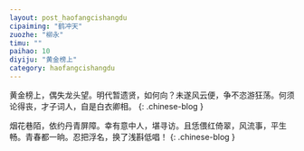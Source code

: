 ```yaml
---
layout: post_haofangcishangdu
cipaiming: "鹤冲天"
zuozhe: "柳永"
timu: ""
paihao: 10
diyiju: "黄金榜上"
category: haofangcishangdu
---
```


黄金榜上，偶失龙头望。明代暂遗贤，如何向？未遂风云便，争不恣游狂荡。何须论得丧，才子词人，自是白衣卿相。
{: .chinese-blog }

烟花巷陌，依约丹青屏障。幸有意中人，堪寻访。且恁偎红倚翠，风流事，平生畅。青春都一晌。忍把浮名，换了浅斟低唱！
{: .chinese-blog }